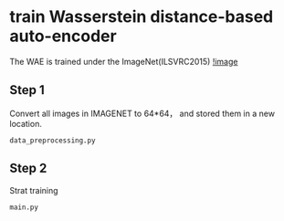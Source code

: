 # train Wasserstein distance-based auto-encoder

The WAE is trained under the ImageNet(ILSVRC2015)
[!image](https://github.com/wahahamyt/train_WAE/blob/main/demo.jpg)

## Step 1

Convert all images in IMAGENET to 64*64， and stored them in a new location.
```pyton
data_preprocessing.py
```

## Step 2

Strat training
```python
main.py
```


